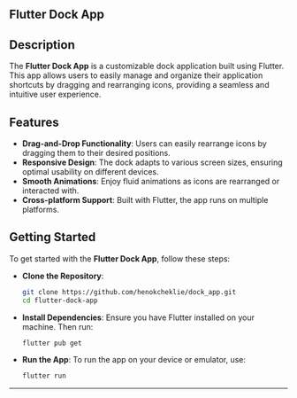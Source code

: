 ## **Flutter Dock App**

## **Description**

The **Flutter Dock App** is a customizable dock application built using Flutter. This app allows users to easily manage and organize their application shortcuts by dragging and rearranging icons, providing a seamless and intuitive user experience.

## **Features**

- **Drag-and-Drop Functionality**: Users can easily rearrange icons by dragging them to their desired positions.
- **Responsive Design**: The dock adapts to various screen sizes, ensuring optimal usability on different devices.
- **Smooth Animations**: Enjoy fluid animations as icons are rearranged or interacted with.
- **Cross-platform Support**: Built with Flutter, the app runs on multiple platforms.

## Getting Started

To get started with the **Flutter Dock App**, follow these steps:

- **Clone the Repository**:

  ```bash
  git clone https://github.com/henokcheklie/dock_app.git
  cd flutter-dock-app
  ```

- **Install Dependencies**: Ensure you have Flutter installed on your machine. Then run:

  ```bash
  flutter pub get
  ```

- **Run the App**: To run the app on your device or emulator, use:
  ```bash
  flutter run
  ```

---
